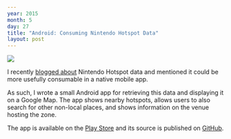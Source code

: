 ```yaml
---
year: 2015
month: 5
day: 27
title: "Android: Consuming Nintendo Hotspot Data"
layout: post
---
```


<img src="https://flyingsparx.net/static/blog-media/android-hotspot.png" class="blog-image left" />

<p>I recently <a href="https://flyingsparx.net/blog/2015/5/12/nintendos-hotspot-api" target="_blank">blogged about</a> Nintendo Hotspot data and mentioned it could be more usefully consumable in a native mobile app.</p>

<p>As such, I wrote a small Android app for retrieving this data and displaying it on a Google Map. The app shows nearby hotspots, allows users to also search for other non-local places, and shows information on the venue hosting the zone.</p>

<p>The app is available on the <a href="https://play.google.com/store/apps/details?id=net.flyingsparx.spotpassandroid" target="_blank">Play Store</a> and its source is published on <a href="https://github.com/flyingsparx/NZone-finder" target="_blank">GitHub</a>.</p>

<div class="clear"></div>
